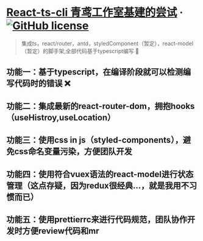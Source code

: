 # [React-ts-cli 青鸢工作室基建的尝试](https://reactjs.org/) &middot; [![GitHub license](https://img.shields.io/badge/license-MIT-blue.svg)](https://github.com/facebook/react/blob/master/LICENSE)
> 集成ts，react/router，antd，styledComponent（暂定），react-model（暂定）的脚手架,全部代码基于typescript编写 🐛

## 功能一：基于typescript，在编译阶段就可以检测编写代码时的错误 ❌

## 功能二：集成最新的react-router-dom，拥抱hooks （useHistroy,useLocation）

## 功能三：使用css in js（styled-components），避免css命名变量污染，方便团队开发

## 功能四：使用符合vuex语法的react-model进行状态管理（这点存疑，因为redux很经典...，就是我用不习惯而已）

## 功能五：使用prettierrc来进行代码规范，团队协作开发时方便review代码和mr
